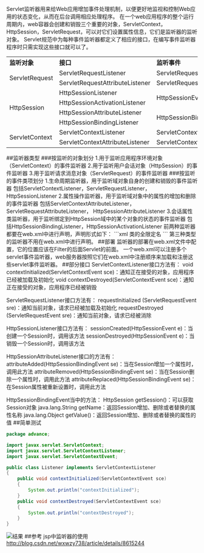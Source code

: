 Servlet监听器用来给Web应用增加事件处理机制，以便更好地监视和控制Web应用的状态变化，从而在后台调用相应处理程序。
在一个web应用程序的整个运行周期内，web容器会创建和销毁三个重要的对象，ServletContext，HttpSession，ServletRequest，可以对它们设置属性信息，它们是监听器的监听对象。
Servlet规范中为每种事件监听器都定义了相应的接口，在编写事件监听器程序时只需实现这些接口就可以了。
<table><tr><td><b>监听对象</b></td>
<td><b>接口</b></td>
<td><b>监听事件</b></td></tr>
<tr><td rowspan="2">ServletRequest</td>
<td>ServletRequestListener</td>
<td>ServletRequestEvent</td></tr>
<tr><td>ServletRequestAttributeListener</td>
<td>ServletRequestAttributeEvent</td></tr>
<tr><td rowspan="4">HttpSession</td>
<td>HttpSessionListener</td>
<td rowspan="2">HttpSessionEvent</td></tr>
<tr><td>HttpSessionActivationListener</td></tr>
<tr><td>HttpSessionAttributeListener</td>
<td rowspan="2">HttpSessionBindingEvent</td></tr>
<tr><td>HttpSessionBindingListener</td></tr>
<tr><td rowspan="2">ServletContext</td>
<td>ServletContextListener</td>
<td>ServletContextEvent</td></tr>
<tr><td>ServletContextAttributeListener</td>
<td>ServletContextAttributeEvent</td></tr></table>
##监听器类型
###按监听的对象划分
1.用于监听应用程序环境对象（ServletContext）的事件监听器
2.用于监听用户会话对象（HttpSession）的事件监听器
3.用于监听请求消息对象（ServletRequest）的事件监听器
###按监听的事件类项划分
1.生命周期监听器，用于监听域对象自身的创建和销毁的事件监听器
包括ServletContextListener，ServletRequestListener，  HttpSessionListener
2.属性操作监听器，用于监听域对象中的属性的增加和删除的事件监听器
包括ServletContextAttributeListener，ServletRequestAttributeListener， HttpSessionAttributeListener
3.会话属性类监听器，用于监听绑定到HttpSession域中的某个对象的状态的事件监听器
包括HttpSessionBindingListener，HttpSessionActivationListener
前两种监听器都要在web.xml中进行声明，声明形式如下：
```xml
<web-app>
	<listener>
		<listener-class>类的全限定名</listener-class>
	</listener>
</web-app>
```
第三种类型的监听器不用在web.xml中进行声明。
##部署
监听器的部署在web.xml文件中配置，它的位置应该在Filter的后面Servlet的前面。
一个web.xml可以注册多个servlet事件监听器，web服务器按照它们在web.xml中注册顺序来加载和注册这些servlet事件监听器。
##部分接口
ServletContextListener接口方法有：
void contextInitialized(ServletContextEvent sce)：通知正在接受的对象，应用程序已经被加载及初始化
void contextDestroyed(ServletContextEvent sce)：通知正在接受的对象，应用程序已经被销毁

ServletRequestListener接口方法有：
requestInitialized (ServletRequestEvent sre)：通知当前对象，请求已经被加载及初始化
requestDestroyed (ServletRequestEvent sre)：通知当前对象，请求已经被消除

HttpSessionListener接口方法有：
sessionCreated(HttpSessionEvent e)：当创建一个Session时，调用该方法
sessionDestroyed(HttpSessionEvent e)：当销毁一个Session时，调用该方法

HttpSessionAttributeListener接口的方法有：
attributeAdded(HttpSessionBindingEvent se)：当在Session增加一个属性时，调用此方法
attributeRemoved(HttpSessionBindingEvent se)：当在Session删除一个属性时，调用此方法
attributeReplaced(HttpSessionBindingEvent se)：在Session属性被重新设置时，调用此方法

HttpSessionBindingEvent当中的方法：
HttpSession getSession()：可以获取Session对象
java.lang.String getName：返回Session增加、删除或者替换的属性名称
java.lang.Object getValue()：返回Session增加、删除或者替换的属性的值
##简单测试
```java
package advance;

import javax.servlet.ServletContext;
import javax.servlet.ServletContextListener;
import javax.servlet.ServletContextEvent;

public class Listener implements ServletContextListener
{
	public void contextInitialized(ServletContextEvent sce)
	{
		System.out.println("contextInitialized");
	}
	public void contextDestroyed(ServletContextEvent sce)
	{
		System.out.println("contextDestroyed");
	}
}
```
![结果](http://img.blog.csdn.net/20150502165954777)
##参考
 jsp中监听器的使用
 http://blog.csdn.net/wxwzy738/article/details/8615244